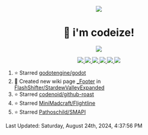 <p align="center">
    <img src="https://avatars.githubusercontent.com/u/63158950?s=400&u=dd76c829ae30921e131dcbe7c830dc368e2d6e8a&v=4" />
</p>

<h1 align="center">
    👋 i'm codeize!
</h1>

<p align="center">
  <a href="https://skillicons.dev">
    <img align="center" src="https://skillicons.dev/icons?i=discord,bots,ts,nodejs,mysql,postgresql,react,nextjs,tailwindcss" />
  </a>
</p>

<p align="center">
  <a href="https://discord.com/users/668423998777982997">
    <img src="https://nocache.advaith.workers.dev?url=https://img.shields.io/endpoint?url=https://dev.discordprofiles.me/api/badge/status/668423998777982997?simple=true" />
    <img src="https://nocache.advaith.workers.dev?url=https://img.shields.io/endpoint?url=https://dev.discordprofiles.me/api/badge/vscode/668423998777982997" />
    <img src="https://nocache.advaith.workers.dev?url=https://img.shields.io/endpoint?url=https://dev.discordprofiles.me/api/badge/playing/668423998777982997" />
    <img src="https://nocache.advaith.workers.dev?url=https://img.shields.io/endpoint?url=https://dev.discordprofiles.me/api/badge/spotify/668423998777982997" />
    <img src="https://komarev.com/ghpvc/?username=codeize" />
    <img src="https://hits.link/hits?url=https%3A%2F%2Fgithub.com%2FCodeize" />
  </a>
</p>

<!--RECENT_ACTIVITY:start-->
1. ⭐ Starred [godotengine/godot](https://github.com/godotengine/godot)<br>
2. 📖 Created new wiki page [_Footer](https://github.com/FlashShifter/StardewValleyExpanded/wiki/_Footer) in [FlashShifter/StardewValleyExpanded](https://github.com/FlashShifter/StardewValleyExpanded)<br>
3. ⭐ Starred [codenoid/github-roast](https://github.com/codenoid/github-roast)<br>
4. ⭐ Starred [MiniMadcraft/Flightline](https://github.com/MiniMadcraft/Flightline)<br>
5. ⭐ Starred [Pathoschild/SMAPI](https://github.com/Pathoschild/SMAPI)<br>
<!--RECENT_ACTIVITY:end-->

<!--RECENT_ACTIVITY:last_update-->
Last Updated: Saturday, August 24th, 2024, 4:37:56 PM
<!--RECENT_ACTIVITY:last_update_end-->
